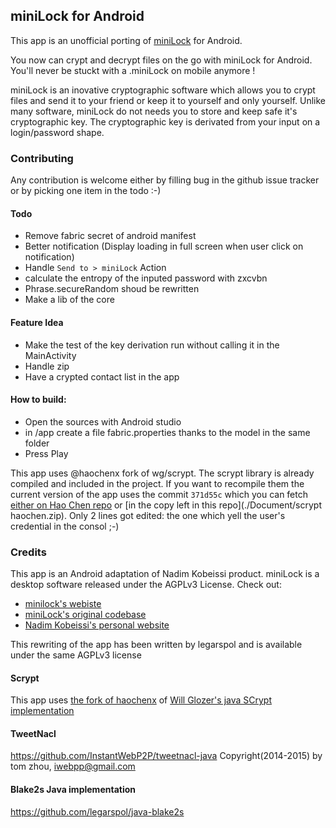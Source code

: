 ## miniLock for Android

This app is an unofficial porting of [miniLock](https://minilock.io/) for Android.
 
You now can crypt and decrypt files on the go with miniLock for Android. You'll never be stuckt with a .miniLock on mobile anymore !
 
miniLock is an inovative cryptographic software which allows you to crypt files and send it to your friend or keep it to yourself and only yourself.
Unlike many software, miniLock do not needs you to store and keep safe it's cryptographic key. The cryptographic key is derivated from your input on a login/password shape.



### Contributing
Any contribution is welcome either by filling bug in the github issue tracker or by picking one item in the todo :-)

#### Todo
- Remove fabric secret of android manifest
- Better notification (Display loading in full screen when user click on notification)
- Handle `Send to > miniLock` Action
- calculate the entropy of the inputed password with zxcvbn
- Phrase.secureRandom shoud be rewritten
- Make a lib of the core


#### Feature Idea
- Make the test of the key derivation run without calling it in the MainActivity
- Handle zip
- Have a crypted contact list in the app


#### How to build:

- Open the sources with Android studio
- in /app create a file fabric.properties thanks to the model in the same folder
- Press Play

This app uses @haochenx fork of wg/scrypt. The scrypt library is already compiled and included in the project. If you want to recompile them the current version of the app uses the commit `371d55c` which you can fetch [either on Hao Chen repo](https://github.com/haochenx/scrypt/tree/1.4.0-371d55) or [in the copy left in this repo](./Document/scrypt haochen.zip). Only 2 lines got edited: the one which yell the user's credential in the consol ;-) 


### Credits

This app is an Android adaptation of Nadim Kobeissi product. miniLock is a desktop software released under the AGPLv3 License. 
Check out:
 
 - [minilock's webiste](https://minilock.io/)
 - [miniLock's original codebase](https://github.com/kaepora/miniLock)
 - [Nadim Kobeissi's personal website](https://nadim.computer/)


This rewriting of the app has been written by legarspol and is available under the same AGPLv3 license

#### Scrypt

This app uses [the fork of haochenx](https://github.com/haochenx/scrypt/tree/1.4.0-371d55) of [Will Glozer's java SCrypt implementation](https://github.com/wg/scrypt)

#### TweetNacl

https://github.com/InstantWebP2P/tweetnacl-java Copyright(2014-2015) by tom zhou, iwebpp@gmail.com

#### Blake2s Java implementation

https://github.com/legarspol/java-blake2s

